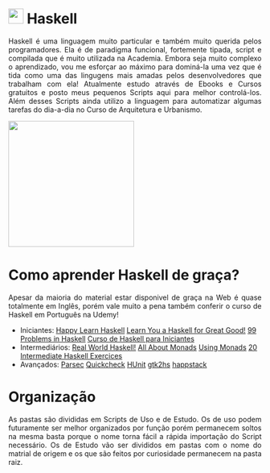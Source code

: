 # <img src="https://upload.wikimedia.org/wikipedia/commons/thumb/1/1c/Haskell-Logo.svg/1200px-Haskell-Logo.svg.png" height="30"/> Haskell
<p align="justify">Haskell é uma linguagem muito particular e também muito querida pelos programadores. Ela é de paradigma funcional, fortemente tipada, script e compilada que é muito utilizada na Academia. Embora seja muito complexo o aprendizado, vou me esforçar ao máximo para dominá-la uma vez que é tida como uma das lingugens mais amadas pelos desenvolvedores que trabalham com ela! Atualmente estudo através de Ebooks e Cursos gratuitos e posto meus pequenos Scripts aqui para melhor controlá-los. Além desses Scripts ainda utilizo a linguagem para automatizar algumas tarefas do dia-a-dia no Curso de Arquitetura e Urbanismo.</p>
<p>
<img src="https://scontent.fpoa6-1.fna.fbcdn.net/v/t1.0-9/23472790_10155944102836462_523604957201593202_n.jpg?oh=20eebc6f651a4ba8ad0a5c3a562bcc19&oe=5A634007" height="250" />
</p>

# Como aprender Haskell de graça?
<p align="justify">Apesar da maioria do material estar disponivel de graça na Web é quase totalmente em Inglês, porém vale muito a pena também conferir o curso de Haskell em Português na Udemy!</p> 

- Iniciantes:
 [Happy Learn Haskell](http://www.happylearnhaskelltutorial.com/)
 [Learn You a Haskell for Great Good!](http://learnyouahaskell.com/chapters)
 [99 Problems in Haskell](https://wiki.haskell.org/H-99:_Ninety-Nine_Haskell_Problems)
 [Curso de Haskell para Iniciantes](https://www.udemy.com/curso-haskell)
- Intermediários:
 [Real World Haskell!](http://book.realworldhaskell.org/)
 [All About Monads](https://wiki.haskell.org/All_About_Monads)
 [Using Monads](https://wiki.haskell.org/Tutorials#Using_monads)
 [20 Intermediate Haskell Exercices](http://blog.tmorris.net/posts/20-intermediate-haskell-exercises/)
- Avançados:
 [Parsec](https://wiki.haskell.org/Parsec)
 [Quickcheck](http://www.cse.chalmers.se/~rjmh/QuickCheck/)
 [HUnit](http://hunit.sourceforge.net/)
 [gtk2hs](https://wiki.haskell.org/Gtk2Hs)
 [happstack](http://www.happstack.com/page/view-page-slug/1/happstack)


# Organização
<p align="justify">As pastas são divididas em Scripts de Uso e de Estudo. Os de uso podem futuramente ser melhor organizados por função porém permanecem soltos na mesma basta porque o nome torna fácil a rápida importação do Script necessário. Os de Estudo vão ser divididos em pastas com o nome do matrial de origem e os que são feitos por curiosidade permanecem na pasta raiz.
</p>
